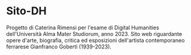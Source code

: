 # Sito-DH
Progetto di Caterina Rimensi per l'esame di Digital Humanities dell'Università Alma Mater Studiorum, anno 2023. 
Sito web riguardante opere d'arte, biografia, critica ed esposizioni dell'artista contemporaneo ferrarese Gianfranco Goberti (1939-2023). 
